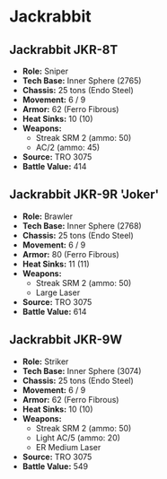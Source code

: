 # Jackrabbit
## Jackrabbit JKR-8T
- **Role:** Sniper
- **Tech Base:** Inner Sphere (2765)
- **Chassis:** 25 tons (Endo Steel)
- **Movement:** 6 / 9
- **Armor:** 62 (Ferro Fibrous)
- **Heat Sinks:** 10 (10)
- **Weapons:**
  - Streak SRM 2 (ammo: 50)
  - AC/2 (ammo: 45)
- **Source:** TRO 3075
- **Battle Value:** 414

## Jackrabbit JKR-9R 'Joker'
- **Role:** Brawler
- **Tech Base:** Inner Sphere (2768)
- **Chassis:** 25 tons (Endo Steel)
- **Movement:** 6 / 9
- **Armor:** 80 (Ferro Fibrous)
- **Heat Sinks:** 11 (11)
- **Weapons:**
  - Streak SRM 2 (ammo: 50)
  - Large Laser
- **Source:** TRO 3075
- **Battle Value:** 614

## Jackrabbit JKR-9W
- **Role:** Striker
- **Tech Base:** Inner Sphere (3074)
- **Chassis:** 25 tons (Endo Steel)
- **Movement:** 6 / 9
- **Armor:** 62 (Ferro Fibrous)
- **Heat Sinks:** 10 (10)
- **Weapons:**
  - Streak SRM 2 (ammo: 50)
  - Light AC/5 (ammo: 20)
  - ER Medium Laser
- **Source:** TRO 3075
- **Battle Value:** 549


